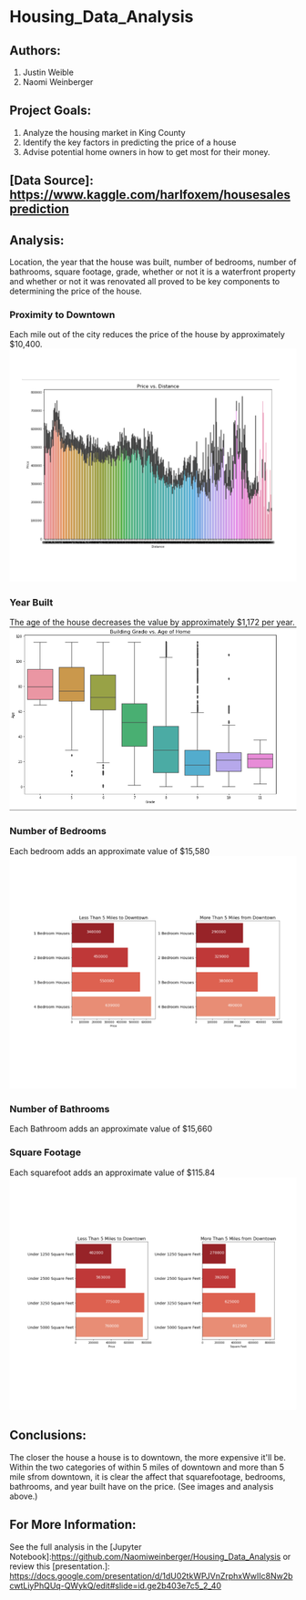 # Housing_Data_Analysis

## Authors:
1. Justin Weible
2. Naomi Weinberger 

## Project Goals:
 1. Analyze the housing market in King County
 2. Identify the key factors in predicting the price of a house
 3. Advise potential home owners in how to get most for their money. 

## [Data Source]: https://www.kaggle.com/harlfoxem/housesalesprediction


## Analysis:
Location, the year that the house was built, number of bedrooms, number of bathrooms, square footage, grade, whether or not it is a waterfront property and whether or not it was renovated all proved to be key components to determining the price of the house.

### Proximity to Downtown 
Each mile out of the city reduces the price of the house by approximately $10,400.
![image](Images/price_v_distance.png)

### Year Built
The age of the house decreases the value by approximately $1,172 per year. 
![image](Images/grade_v_age.png)

### Number of Bedrooms
Each bedroom adds an approximate value of $15,580
![image](Images/location_price_bedroom_overall.png)

### Number of Bathrooms
Each Bathroom adds an approximate value of $15,660

### Square Footage
Each squarefoot adds an approximate value of $115.84
![image](Images/location_price_sqft_overall.png)

## Conclusions:
The closer the house a house is to downtown, the more expensive it'll be. Within the two categories of within 5 miles of downtown and more than 5 mile sfrom downtown, it is clear the affect that squarefootage, bedrooms, bathrooms, and year built have  on the price. (See images and analysis above.)

## For More Information:
See the full analysis in the [Jupyter Notebook]:https://github.com/Naomiweinberger/Housing_Data_Analysis  or review this [presentation.]: https://docs.google.com/presentation/d/1dU02tkWPJVnZrphxWwIIc8Nw2bcwtLiyPhQUq-QWykQ/edit#slide=id.ge2b403e7c5_2_40


